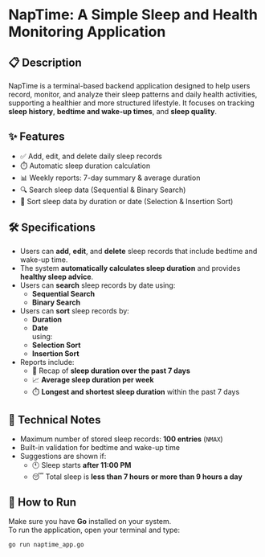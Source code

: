 # NapTime: A Simple Sleep and Health Monitoring Application

## 📋 Description
NapTime is a terminal-based backend application designed to help users record, monitor, and analyze their sleep patterns and daily health activities, supporting a healthier and more structured lifestyle. It focuses on tracking **sleep history**, **bedtime and wake-up times**, and **sleep quality**.

## ✨ Features

- ✅ Add, edit, and delete daily sleep records  
- ⏱️ Automatic sleep duration calculation  
- 📊 Weekly reports: 7-day summary & average duration  
- 🔍 Search sleep data (Sequential & Binary Search)  
- 📑 Sort sleep data by duration or date (Selection & Insertion Sort)

## 🛠️ Specifications

- Users can **add**, **edit**, and **delete** sleep records that include bedtime and wake-up time.  
- The system **automatically calculates sleep duration** and provides **healthy sleep advice**.  
- Users can **search** sleep records by date using:
  - **Sequential Search**
  - **Binary Search**
- Users can **sort** sleep records by:
  - **Duration**
  - **Date**  
  using:
  - **Selection Sort**
  - **Insertion Sort**
- Reports include:
  - 🔄 Recap of **sleep duration over the past 7 days**
  - 📈 **Average sleep duration per week**
  - ⏱️ **Longest and shortest sleep duration** within the past 7 days

## 🧾 Technical Notes

- Maximum number of stored sleep records: **100 entries** (`NMAX`)  
- Built-in validation for bedtime and wake-up time  
- Suggestions are shown if:
  - 🕚 Sleep starts **after 11:00 PM**
  - 😴 Total sleep is **less than 7 hours or more than 9 hours a day**

## 🚀 How to Run

Make sure you have **Go** installed on your system.  
To run the application, open your terminal and type:

```bash
go run naptime_app.go
